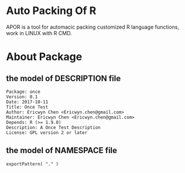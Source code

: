 # Auto Packing Of R

APOR is a tool for automacic packing customized R language functions, work in LINUX with R CMD.

# About Package

## the model of DESCRIPTION file
    
    Package: once
    Version: 0.1
    Date: 2017-10-11
    Title: Once Test
    Author: Ericwyn Chen <Ericwyn.chen@gmail.com>
    Maintainer: Ericwyn Chen <Ericwyn.chen@gmail.com>
    Depends: R (>= 1.9.0)
    Description: A Once Test Description
    License: GPL version 2 or later

## the model of NAMESPACE file

    exportPattern( "." )
    
